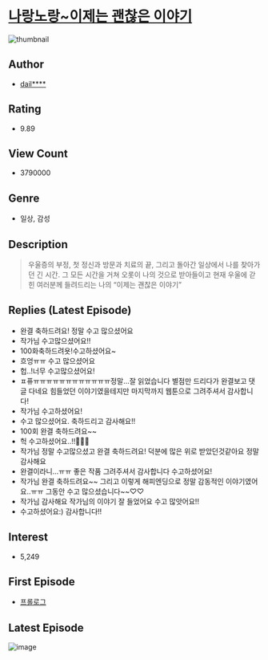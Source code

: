 # [나랑노랑~이제는 괜찮은 이야기](https://comic.naver.com/bestChallenge/list?titleId=760291)
![thumbnail](https://image-comic.pstatic.net/user_contents_data/challenge_comic/2021/02/08/340306/thumbnail_434x33039bdb3d6_2aaa_4dec_993e_756256a59ae7_00000006.JPEG)

## Author
- [dail****](https://comic.naver.com/artistTitle?id=340306)

## Rating
- 9.89

## View Count
- 3790000

## Genre
- 일상, 감성

## Description
> 우울증의 부정, 첫 정신과 방문과 치료의 끝, 그리고 돌아간 일상에서 나를 찾아가던 긴 시간. 그 모든 시간을 거쳐 오롯이 나의 것으로 받아들이고 현재 우울에 갇힌 여러분께 들려드리는 나의 “이제는 괜찮은 이야기”

## Replies (Latest Episode)
- 완결 축하드려요! 정말 수고 많으셨어요
- 작가님 수고많으셨어요!!
- 100화축하드려욧!수고하셨어요~
- 흐엉ㅠㅠ 수고 많으셨어요
- 헙..!너무 수고많으셨어요!
- ㅍ퓨ㅠㅠㅠㅠㅠㅠㅠㅠㅠㅠㅠㅠ정말...잘 읽었습니다 별점만 드리다가 완결보고 댓글 다네요 힘들었던 이야기였을테지만 마지막까지 웹툰으로 그려주셔서 감사합니다!
- 작가님 수고하셨어요!
- 수고 많으셨어요. 축하드리고 감사해요!!
- 100회 완결 축하드려요~~
- 헉 수고하셨어요..!!🥺💕💕
- 작가님 정말 수고많으셨고 완결 축하드려요! 덕분에 많은 위로 받았던것같아요 정말 감사해요
- 완결이라니...ㅠㅠ 좋은 작품 그려주셔서 감사합니다 수고하셨어요!
- 작가님 완결 축하드려요~~ 그리고 이렇게 해피엔딩으로 정말 감동적인 이야기였어요..ㅠㅠ 그동안 수고 많으셨습니다~~♡♡
- 작가님 감사해요 작가님의 이야기 잘 들었어요 수고 많앗어요!!
- 수고하셨어요:) 감사합니다!!

## Interest
- 5,249

## First Episode
- [프롤로그](https://comic.naver.com/bestChallenge/detail?titleId=760291&no=1)

## Latest Episode
![image](https://image-comic.pstatic.net/user_contents_data/challenge_comic/2021/10/25/340306/upload_3834312825881518690.jpeg)
